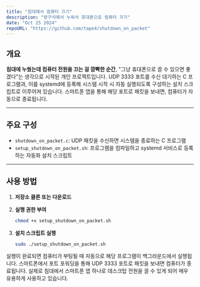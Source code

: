 ```yaml
---
title: "침대에서 컴퓨터 끄기"
description: "방구석에서 누워서 휴대폰으로 컴퓨터 끄기"
date: "Oct 25 2024"
repoURL: "https://github.com/tape4/shutdown_on_packet"
---
```


## 개요

**침대에 누웠는데 컴퓨터 전원을 끄는 걸 깜빡한 순간**, "그냥 휴대폰으로 끌 수 있으면 좋겠다"는 생각으로 시작된 개인 프로젝트입니다. UDP 3333 포트를 수신 대기하는 C 프로그램과, 이를 systemd에 등록해 시스템 시작 시 자동 실행되도록 구성하는 설치 스크립트로 이루어져 있습니다. 스마트폰 앱을 통해 해당 포트로 패킷을 보내면, 컴퓨터가 자동으로 종료됩니다.

---

## 주요 구성

-   `shutdown_on_packet.c`: UDP 패킷을 수신하면 시스템을 종료하는 C 프로그램
-   `setup_shutdown_on_packet.sh`: 프로그램을 컴파일하고 systemd 서비스로 등록하는 자동화 설치 스크립트

---

## 사용 방법

1. **저장소 클론 또는 다운로드**

2. **실행 권한 부여**

    ```bash
    chmod +x setup_shutdown_on_packet.sh
    ```

3. **설치 스크립트 실행**
    ```bash
    sudo ./setup_shutdown_on_packet.sh
    ```

실행이 완료되면 컴퓨터가 부팅될 때 자동으로 해당 프로그램이 백그라운드에서 실행됩니다. 스마트폰에서 포트 포워딩을 통해 UDP 3333 포트로 패킷을 보내면 컴퓨터가 종료됩니다. 실제로 침대에서 스마트폰 앱 하나로 데스크탑 전원을 끌 수 있게 되어 매우 유용하게 사용하고 있습니다.
